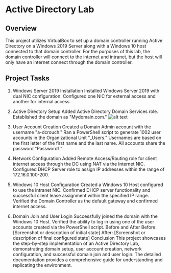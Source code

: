 # Active Directory Lab

## Overview
This project utilizes VirtualBox to set up a domain controller running Active Directory on a Windows 2019 Server along with a Windows 10 host connected to that domain controller. For the purposes of this lab, the domain controller will connect to the internet and intranet, but the host will only have an internet connect through the domain controller. 

## Project Tasks
1. Windows Server 2019 Installation
Installed Windows Server 2019 with dual NIC configuration.
Configured one NIC for external access and another for internal access.

3. Active Directory Setup
Added Active Directory Domain Services role.
Established the domain as "Mydomain.com."
![alt text](https://imgur.com/3NouoKc)

4. User Account Creation
Created a Domain Admin account with the username "a-dcrouch."
Ran a PowerShell script to generate 1002 user accounts in the Organizational Unit "_Users."
Usernames are based on the first letter of the first name and the last name.
All accounts share the password "Password1."
5. Network Configuration
Added Remote Access/Routing role for client internet access through the DC using NAT via the Internet NIC.
Configured DHCP Server role to assign IP addresses within the range of 172.16.0.100-200.
6. Windows 10 Host Configuration
Created a Windows 10 Host configured to use the intranet NIC.
Confirmed DHCP server functionality and successful client lease assignment within the specified IP range.
Verified the Domain Controller as the default gateway and confirmed internet access.
7. Domain Join and User Login
Successfully joined the domain with the Windows 10 Host.
Verified the ability to log in using one of the user accounts created via the PowerShell script.
Before and After
Before: [Screenshot or description of initial state]
After: [Screenshot or description of final configured state]
Conclusion
This project showcases the step-by-step implementation of an Active Directory Lab, demonstrating domain setup, user account creation, network configuration, and successful domain join and user login. The detailed documentation provides a comprehensive guide for understanding and replicating the environment.
